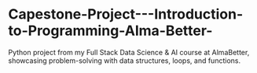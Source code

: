 # Capestone-Project---Introduction-to-Programming-Alma-Better-
Python project from my Full Stack Data Science &amp; AI course at AlmaBetter, showcasing problem-solving with data structures, loops, and functions.
